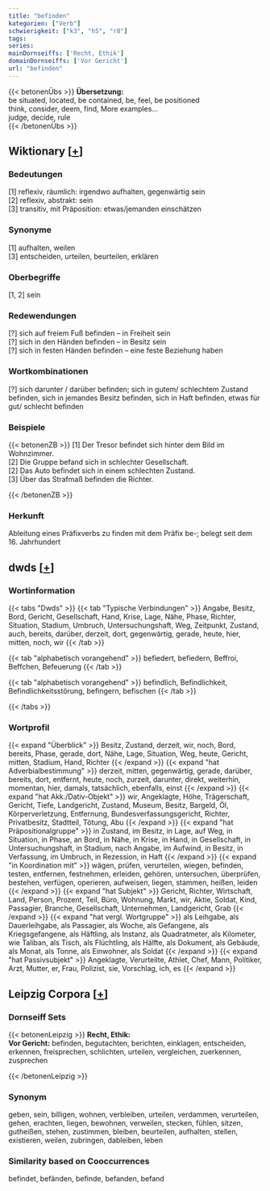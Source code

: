 ```yaml
---
title: "befinden"
kategorien: ["Verb"]
schwierigkeit: ["k3", "h5", "r8"]
tags:
series:
mainDornseiffs: ['Recht, Ethik']
domainDornseiffs: ['Vor Gericht']
url: "befinden"
---
```


{{< betonenÜbs >}}
**Übersetzung:**  
be situated, located, be contained, be, feel, be positioned  
think, consider, deem, find, More examples...  
judge, decide, rule  
{{< /betonenÜbs >}}

## Wiktionary [[+](https://de.wiktionary.org/wiki/befinden)]

### Bedeutungen
[1] reflexiv, räumlich: irgendwo aufhalten, gegenwärtig sein  
[2] reflexiv, abstrakt: sein  
[3] transitiv, mit Präposition: etwas/jemanden einschätzen  

### Synonyme
[1] aufhalten, weilen  
[3] entscheiden, urteilen, beurteilen, erklären  

### Oberbegriffe
[1, 2] sein  

### Redewendungen
[?] sich auf freiem Fuß befinden – in Freiheit sein  
[?] sich in den Händen befinden – in Besitz sein  
[?] sich in festen Händen befinden – eine feste Beziehung haben  

### Wortkombinationen
[?] sich darunter / darüber befinden; sich in gutem/ schlechtem Zustand befinden, sich in jemandes Besitz befinden, sich in Haft befinden, etwas für gut/ schlecht befinden  

### Beispiele
{{< betonenZB >}}
[1] Der Tresor befindet sich hinter dem Bild im Wohnzimmer.  
[2] Die Gruppe befand sich in schlechter Gesellschaft.  
[2] Das Auto befindet sich in einem schlechten Zustand.  
[3] Über das Strafmaß befinden die Richter.  

{{< /betonenZB >}}
### Herkunft
Ableitung eines Präfixverbs zu finden mit dem Präfix be-; belegt seit dem 16. Jahrhundert  



## dwds [[+](https://www.dwds.de/wb/befinden)]

### Wortinformation
{{< tabs "Dwds" >}}
{{< tab "Typische Verbindungen" >}}
Angabe, Besitz, Bord, Gericht, Gesellschaft, Hand, Krise, Lage, Nähe, Phase, Richter, Situation, Stadium, Umbruch, Untersuchungshaft, Weg, Zeitpunkt, Zustand, auch, bereits, darüber, derzeit, dort, gegenwärtig, gerade, heute, hier, mitten, noch, wir
{{< /tab >}}

{{< tab "alphabetisch vorangehend" >}}
befiedert, befiedern, Beffroi, Beffchen, Befeuerung
{{< /tab >}}

{{< tab "alphabetisch vorangehend" >}}
befindlich, Befindlichkeit, Befindlichkeitsstörung, befingern, befischen
{{< /tab >}}

{{< /tabs >}}

### Wortprofil
{{< expand "Überblick" >}} Besitz, Zustand, derzeit, wir, noch, Bord, bereits, Phase, gerade, dort, Nähe, Lage, Situation, Weg, heute, Gericht, mitten, Stadium, Hand, Richter {{< /expand >}}
{{< expand "hat Adverbialbestimmung" >}} derzeit, mitten, gegenwärtig, gerade, darüber, bereits, dort, entfernt, heute, noch, zurzeit, darunter, direkt, weiterhin, momentan, hier, damals, tatsächlich, ebenfalls, einst {{< /expand >}}
{{< expand "hat Akk./Dativ-Objekt" >}} wir, Angeklagte, Höhe, Trägerschaft, Gericht, Tiefe, Landgericht, Zustand, Museum, Besitz, Bargeld, Öl, Körperverletzung, Entfernung, Bundesverfassungsgericht, Richter, Privatbesitz, Stadtteil, Tötung, Abu {{< /expand >}}
{{< expand "hat Präpositionalgruppe" >}} in Zustand, im Besitz, in Lage, auf Weg, in Situation, in Phase, an Bord, in Nähe, in Krise, in Hand, in Gesellschaft, in Untersuchungshaft, in Stadium, nach Angabe, im Aufwind, in Besitz, in Verfassung, im Umbruch, in Rezession, in Haft {{< /expand >}}
{{< expand "in Koordination mit" >}} wägen, prüfen, verurteilen, wiegen, befinden, testen, entfernen, festnehmen, erleiden, gehören, untersuchen, überprüfen, bestehen, verfügen, operieren, aufweisen, liegen, stammen, heißen, leiden {{< /expand >}}
{{< expand "hat Subjekt" >}} Gericht, Richter, Wirtschaft, Land, Person, Prozent, Teil, Büro, Wohnung, Markt, wir, Aktie, Soldat, Kind, Passagier, Branche, Gesellschaft, Unternehmen, Landgericht, Grab {{< /expand >}}
{{< expand "hat vergl. Wortgruppe" >}} als Leihgabe, als Dauerleihgabe, als Passagier, als Woche, als Gefangene, als Kriegsgefangene, als Häftling, als Instanz, als Quadratmeter, als Kilometer, wie Taliban, als Tisch, als Flüchtling, als Hälfte, als Dokument, als Gebäude, als Monat, als Tonne, als Einwohner, als Soldat {{< /expand >}}
{{< expand "hat Passivsubjekt" >}} Angeklagte, Verurteilte, Athlet, Chef, Mann, Politiker, Arzt, Mutter, er, Frau, Polizist, sie, Vorschlag, ich, es {{< /expand >}}

## Leipzig Corpora [[+](https://corpora.uni-leipzig.de/en/res?word=befinden&corpusId=deu_newscrawl-public_2018)]

### Dornseiff Sets
{{< betonenLeipzig >}}
**Recht, Ethik:**  
**Vor Gericht:** befinden, begutachten, berichten, einklagen, entscheiden, erkennen, freisprechen, schlichten, urteilen, vergleichen, zuerkennen, zusprechen  

{{< /betonenLeipzig >}}

### Synonym
geben, sein, billigen, wohnen, verbleiben, urteilen, verdammen, verurteilen, gehen, erachten, liegen, bewohnen, verweilen, stecken, fühlen, sitzen, gutheißen, stehen, zustimmen, bleiben, beurteilen, aufhalten, stellen, existieren, weilen, zubringen, dableiben, leben


### Similarity based on Cooccurrences
befindet, befänden, befinde, befanden, befand

